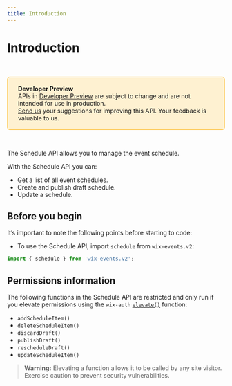 ```yaml
---
title: Introduction
---
```

# Introduction

&nbsp;

<div style="background-color: #FEF1D1; padding: 18px 24px; border-radius: 6px; border: 1px solid #FDB10C; box-sizing: border-box; display: inline-block">
    <b>Developer Preview</b>
    <br/>
    <span>APIs in <a href="https://www.wix.com/velo/reference/api-overview/developer-preview">Developer Preview</a> are subject to change and are not intended for use in production.<br/><a href="mailto:velo-preview-feedback@wix.com">Send us</a> your suggestions for improving this API. Your feedback is valuable to us.</span>
</div>

&nbsp;

The Schedule API allows you to manage the event schedule.

With the Schedule API you can:

- Get a list of all event schedules.
- Create and publish draft schedule.
- Update a schedule.

## Before you begin

It’s important to note the following points before starting to code:  

- To use the Schedule API, import `schedule` from `wix-events.v2`:

```js
import { schedule } from 'wix-events.v2';
```

## Permissions information

The following functions in the Schedule API are restricted and only run if you elevate permissions using the `wix-auth` [`elevate()`](https://www.wix.com/velo/reference/wix-auth/elevate) function:

- `addScheduleItem()`
- `deleteScheduleItem()`
- `discardDraft()`
- `publishDraft()`
- `rescheduleDraft()`
- `updateScheduleItem()`

<blockquote class='warning'>
<p>
<strong>Warning:</strong>
Elevating a function allows it to be called by any site visitor.
Exercise caution to prevent security vulnerabilities.
</p>
</blockquote>